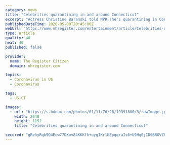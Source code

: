 ```yaml
---
category: news
title: "Celebrities quarantining in and around Connecticut"
excerpt: "Actress Christine Baranski told NPR she's quarantining in Connecticut and \"Law and Order: SVU\" actor Christopher Meloni is also in the Nutmeg State. Meanwhile, teen TikTok sensati"
publishedDateTime: 2020-05-08T20:45:00Z
webUrl: "https://www.nhregister.com/entertainment/article/Celebrities-quarantining-in-and-around-Connecticut-15257348.php?src=nhrhpcp"
type: article
quality: 40
heat: 40
published: false

provider:
  name: The Register Citizen
  domain: nhregister.com

topics:
  - Coronavirus in US
  - Coronavirus

tags:
  - US-CT

images:
  - url: "https://s.hdnux.com/photos/01/11/76/26/19391880/3/rawImage.jpg"
    width: 2048
    height: 1152
    title: "Celebrities quarantining in and around Connecticut"

secured: "gRehyRqb9Q4Ecw77DXmv84KKKfh+uygIKrlKEpqqraIs6+U9Hq0jID0BROVZhT/i/cTbaN8qqI9siVlH5ojAmpUWLa0lhesS8LF09C14s92ZT4W2em9da/TzWMVe6CBSF4ZGGLD0KFlUh6kqrD8CLzHDIm97UtiThMydkzn3HRiPe0S5b+VJOCp51DO1mwsT9lIvwmPIPs+mfSan9I1hgcGexjtJmzdJm6g7yIdg/g0nnGre3a0XS93jtAd++cYm4W/fjawn42vy31jEvnWmj/UrSkJolOz/vAPWbrpZxAdGkK8AJKE20DN9w67jWAwj;yI285TQYGO0wPa2uC5+z6g=="
---
```


